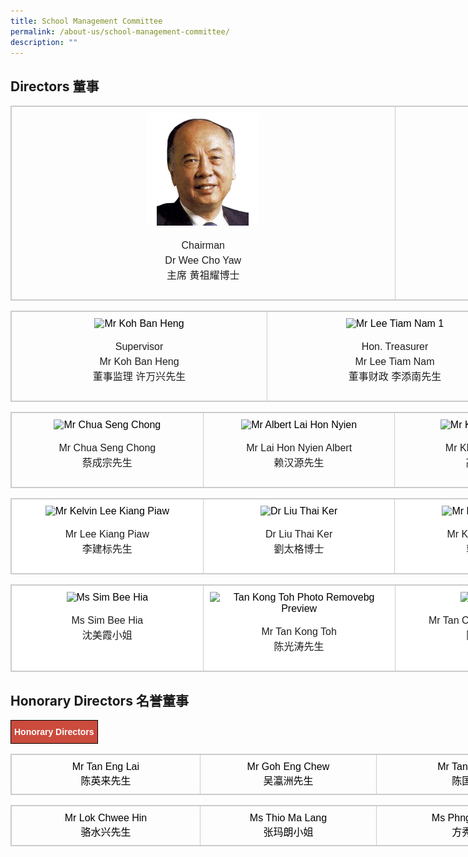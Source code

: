```yaml
---
title: School Management Committee
permalink: /about-us/school-management-committee/
description: ""
---
```

Directors 董事
------------

<table style="box-sizing: border-box; border: 1px solid rgba(0, 0, 0, 0.2); border-collapse: collapse; color: rgb(0, 0, 0); font-family: Montserrat, &quot;Noto Sans SC&quot;, sans-serif; font-size: medium; font-style: normal; font-variant-ligatures: normal; font-variant-caps: normal; font-weight: 400; letter-spacing: normal; orphans: 2; text-align: start; text-transform: none; white-space: normal; widows: 2; word-spacing: 0px; -webkit-text-stroke-width: 0px; text-decoration-thickness: initial; text-decoration-style: initial; text-decoration-color: initial; width: 1230px;"><tbody style="box-sizing: border-box;"><tr style="box-sizing: border-box;"><td style="box-sizing: border-box; padding: 10px; border: 1px solid rgb(204, 204, 204); width: 614.5px; text-align: center; vertical-align: top;"><img class="alignnone size-full wp-image-191" src="/images/Mr-Wee-Cho-Yaw.jpeg" alt="Mr Wee Cho Yaw" width="180" height="auto" style="box-sizing: border-box; border-style: none; max-width: 100%;"><p style="box-sizing: border-box; line-height: 1.5; font-weight: 400; color: rgb(30, 30, 30); font-size: 1em;"></p><p style="box-sizing: border-box; line-height: 1.5; font-weight: 400; color: rgb(30, 30, 30); font-size: 1em;">Chairman<br style="box-sizing: border-box;">Dr Wee Cho Yaw<br style="box-sizing: border-box;">主席 黄祖耀博士</p></td><td style="box-sizing: border-box; padding: 10px; border: 1px solid rgb(204, 204, 204); width: 614.5px; text-align: center; vertical-align: top;"><img class="alignnone size-full wp-image-179" src="/images/Dr-Jimmy-Koh-1.jpeg" alt="Dr Jimmy Koh 1" width="180" height="auto" style="box-sizing: border-box; border-style: none; max-width: 100%;"><p style="box-sizing: border-box; line-height: 1.5; font-weight: 400; color: rgb(30, 30, 30); font-size: 1em;"></p><p style="box-sizing: border-box; line-height: 1.5; font-weight: 400; color: rgb(30, 30, 30); font-size: 1em;">Vice Chairman<br style="box-sizing: border-box;">Dr Jimmy Koh<br style="box-sizing: border-box;">副主席 许仁美博士</p></td></tr></tbody></table>

<table style="box-sizing: border-box; border: 1px solid rgba(0, 0, 0, 0.2); border-collapse: collapse; color: rgb(0, 0, 0); font-family: Montserrat, &quot;Noto Sans SC&quot;, sans-serif; font-size: medium; font-style: normal; font-variant-ligatures: normal; font-variant-caps: normal; font-weight: 400; letter-spacing: normal; orphans: 2; text-align: start; text-transform: none; white-space: normal; widows: 2; word-spacing: 0px; -webkit-text-stroke-width: 0px; text-decoration-thickness: initial; text-decoration-style: initial; text-decoration-color: initial; width: 1230px;"><tbody style="box-sizing: border-box;"><tr style="box-sizing: border-box;"><td style="box-sizing: border-box; padding: 10px; border: 1px solid rgb(204, 204, 204); width: 409.664px; text-align: center; vertical-align: top;"><img class="alignnone size-full wp-image-188" src="![](/images/Mr-Koh-Ban-Heng.jpeg)" alt="Mr Koh Ban Heng" width="180" height="auto" srcset="/wp-content/uploads/2019/09/Mr-Koh-Ban-Heng.jpg 180w, /wp-content/uploads/2019/09/Mr-Koh-Ban-Heng-150x150.jpg 150w" sizes="(max-width: 180px) 100vw, 180px" style="box-sizing: border-box; border-style: none; max-width: 100%;"><p style="box-sizing: border-box; line-height: 1.5; font-weight: 400; color: rgb(30, 30, 30); font-size: 1em;"></p><p style="box-sizing: border-box; line-height: 1.5; font-weight: 400; color: rgb(30, 30, 30); font-size: 1em;">Supervisor<br style="box-sizing: border-box;">Mr Koh Ban Heng<br style="box-sizing: border-box;">董事监理 许万兴先生</p></td><td style="box-sizing: border-box; padding: 10px; border: 1px solid rgb(204, 204, 204); width: 409.664px; text-align: center; vertical-align: top;"><img class="alignnone size-full wp-image-189" src="![](/images/Mr-Lee-Tiam-Nam-1.jpeg)-content/uploads/2019/09/Mr-Lee-Tiam-Nam-1.jpg" alt="Mr Lee Tiam Nam 1" width="180" height="auto" srcset="/wp-content/uploads/2019/09/Mr-Lee-Tiam-Nam-1.jpg 180w, /wp-content/uploads/2019/09/Mr-Lee-Tiam-Nam-1-150x150.jpg 150w" sizes="(max-width: 180px) 100vw, 180px" style="box-sizing: border-box; border-style: none; max-width: 100%;"><p style="box-sizing: border-box; line-height: 1.5; font-weight: 400; color: rgb(30, 30, 30); font-size: 1em;"></p><p style="box-sizing: border-box; line-height: 1.5; font-weight: 400; color: rgb(30, 30, 30); font-size: 1em;">Hon. Treasurer<br style="box-sizing: border-box;">Mr Lee Tiam Nam<br style="box-sizing: border-box;">董事财政 李添南先生</p></td><td style="box-sizing: border-box; padding: 10px; border: 1px solid rgb(204, 204, 204); width: 409.672px; text-align: center; vertical-align: top;"><img class="alignnone size-full wp-image-183" src="![](/images/Mr-Chia-Ban-Seng.jpeg)p-content/uploads/2019/09/Mr-Chia-Ban-Seng.jpg" alt="Mr Chia Ban Seng" width="180" height="auto" srcset="/wp-content/uploads/2019/09/Mr-Chia-Ban-Seng.jpg 180w, /wp-content/uploads/2019/09/Mr-Chia-Ban-Seng-150x150.jpg 150w" sizes="(max-width: 180px) 100vw, 180px" style="box-sizing: border-box; border-style: none; max-width: 100%;"><p style="box-sizing: border-box; line-height: 1.5; font-weight: 400; color: rgb(30, 30, 30); font-size: 1em;"></p><p style="box-sizing: border-box; line-height: 1.5; font-weight: 400; color: rgb(30, 30, 30); font-size: 1em;">Hon. Secretary<br style="box-sizing: border-box;">Mr Chia Ban Seng<br style="box-sizing: border-box;">董事秘书 谢万森先生</p></td></tr></tbody></table>

<table style="box-sizing: border-box; border: 1px solid rgba(0, 0, 0, 0.2); border-collapse: collapse; color: rgb(0, 0, 0); font-family: Montserrat, &quot;Noto Sans SC&quot;, sans-serif; font-size: medium; font-style: normal; font-variant-ligatures: normal; font-variant-caps: normal; font-weight: 400; letter-spacing: normal; orphans: 2; text-align: start; text-transform: none; white-space: normal; widows: 2; word-spacing: 0px; -webkit-text-stroke-width: 0px; text-decoration-thickness: initial; text-decoration-style: initial; text-decoration-color: initial; width: 1230px;"><tbody style="box-sizing: border-box;"><tr style="box-sizing: border-box;"><td style="box-sizing: border-box; padding: 10px; border: 1px solid rgb(204, 204, 204); width: 307.25px; text-align: center; vertical-align: top;"><img class="alignnone size-full wp-image-184" src="https://chungchenghighmain.moe.edu.sg/wp-content/uploads/2019/09/Mr-Chua-Seng-Chong.jpg" alt="Mr Chua Seng Chong" width="180" height="auto" srcset="/wp-content/uploads/2019/09/Mr-Chua-Seng-Chong.jpg 180w, /wp-content/uploads/2019/09/Mr-Chua-Seng-Chong-150x150.jpg 150w" sizes="(max-width: 180px) 100vw, 180px" style="box-sizing: border-box; border-style: none; max-width: 100%;"><p style="box-sizing: border-box; line-height: 1.5; font-weight: 400; color: rgb(30, 30, 30); font-size: 1em;"></p><p style="box-sizing: border-box; line-height: 1.5; font-weight: 400; color: rgb(30, 30, 30); font-size: 1em;">Mr Chua Seng Chong<br style="box-sizing: border-box;">蔡成宗先生</p></td><td style="box-sizing: border-box; padding: 10px; border: 1px solid rgb(204, 204, 204); width: 307.25px; text-align: center; vertical-align: top;"><img class="alignnone size-full wp-image-181" src="https://chungchenghighmain.moe.edu.sg/wp-content/uploads/2019/09/Mr-Albert-Lai-Hon-Nyien.jpg" alt="Mr Albert Lai Hon Nyien" width="180" height="auto" srcset="/wp-content/uploads/2019/09/Mr-Albert-Lai-Hon-Nyien.jpg 180w, /wp-content/uploads/2019/09/Mr-Albert-Lai-Hon-Nyien-150x150.jpg 150w" sizes="(max-width: 180px) 100vw, 180px" style="box-sizing: border-box; border-style: none; max-width: 100%;"><p style="box-sizing: border-box; line-height: 1.5; font-weight: 400; color: rgb(30, 30, 30); font-size: 1em;"></p><p style="box-sizing: border-box; line-height: 1.5; font-weight: 400; color: rgb(30, 30, 30); font-size: 1em;">Mr Lai Hon Nyien Albert<br style="box-sizing: border-box;">赖汉源先生</p></td><td style="box-sizing: border-box; padding: 10px; border: 1px solid rgb(204, 204, 204); width: 307.25px; text-align: center; vertical-align: top;"><img class="alignnone size-full wp-image-187" src="https://chungchenghighmain.moe.edu.sg/wp-content/uploads/2019/09/Mr-Kho-Choon-Keng.jpg" alt="Mr Kho Choon Keng" width="180" height="auto" srcset="/wp-content/uploads/2019/09/Mr-Kho-Choon-Keng.jpg 180w, /wp-content/uploads/2019/09/Mr-Kho-Choon-Keng-150x150.jpg 150w" sizes="(max-width: 180px) 100vw, 180px" style="box-sizing: border-box; border-style: none; max-width: 100%;"><p style="box-sizing: border-box; line-height: 1.5; font-weight: 400; color: rgb(30, 30, 30); font-size: 1em;"></p><p style="box-sizing: border-box; line-height: 1.5; font-weight: 400; color: rgb(30, 30, 30); font-size: 1em;">Mr Kho Choon Keng<br style="box-sizing: border-box;">高泉庆先生</p></td><td style="box-sizing: border-box; padding: 10px; border: 1px solid rgb(204, 204, 204); width: 307.25px; text-align: center; vertical-align: top;"><img class="alignnone size-full wp-image-192" src="https://chungchenghighmain.moe.edu.sg/wp-content/uploads/2019/09/Mr-Yang-Soo-Suan.jpg" alt="Mr Yang Soo Suan" width="180" height="auto" srcset="/wp-content/uploads/2019/09/Mr-Yang-Soo-Suan.jpg 180w, /wp-content/uploads/2019/09/Mr-Yang-Soo-Suan-150x150.jpg 150w" sizes="(max-width: 180px) 100vw, 180px" style="box-sizing: border-box; border-style: none; max-width: 100%;"><p style="box-sizing: border-box; line-height: 1.5; font-weight: 400; color: rgb(30, 30, 30); font-size: 1em;"></p><p style="box-sizing: border-box; line-height: 1.5; font-weight: 400; color: rgb(30, 30, 30); font-size: 1em;">Mr Yang Soo Suan<br style="box-sizing: border-box;">杨树萱先生</p></td></tr></tbody></table>

<table style="box-sizing: border-box; border: 1px solid rgba(0, 0, 0, 0.2); border-collapse: collapse; color: rgb(0, 0, 0); font-family: Montserrat, &quot;Noto Sans SC&quot;, sans-serif; font-size: medium; font-style: normal; font-variant-ligatures: normal; font-variant-caps: normal; font-weight: 400; letter-spacing: normal; orphans: 2; text-align: start; text-transform: none; white-space: normal; widows: 2; word-spacing: 0px; -webkit-text-stroke-width: 0px; text-decoration-thickness: initial; text-decoration-style: initial; text-decoration-color: initial; width: 1230px; background-color: rgb(255, 255, 255);"><tbody style="box-sizing: border-box;"><tr style="box-sizing: border-box;"><td style="box-sizing: border-box; padding: 10px; border: 1px solid rgb(204, 204, 204); width: 307.25px; text-align: center; vertical-align: top;"><img class="alignnone size-full wp-image-186" src="https://chungchenghighmain.moe.edu.sg/wp-content/uploads/2019/09/Mr-Kelvin-Lee-Kiang-Piaw.jpg" alt="Mr Kelvin Lee Kiang Piaw" width="180" height="auto" srcset="/wp-content/uploads/2019/09/Mr-Kelvin-Lee-Kiang-Piaw.jpg 180w, /wp-content/uploads/2019/09/Mr-Kelvin-Lee-Kiang-Piaw-150x150.jpg 150w" sizes="(max-width: 180px) 100vw, 180px" style="box-sizing: border-box; border-style: none; max-width: 100%;"><p style="box-sizing: border-box; line-height: 1.5; font-weight: 400; color: rgb(30, 30, 30); font-size: 1em;"></p><p style="box-sizing: border-box; line-height: 1.5; font-weight: 400; color: rgb(30, 30, 30); font-size: 1em;">Mr Lee Kiang Piaw<br style="box-sizing: border-box;">李建标先生</p></td><td style="box-sizing: border-box; padding: 10px; border: 1px solid rgb(204, 204, 204); width: 307.25px; text-align: center; vertical-align: top;"><img class="alignnone size-full wp-image-180" src="https://chungchenghighmain.moe.edu.sg/wp-content/uploads/2019/09/Dr-Liu-Thai-Ker.jpg" alt="Dr Liu Thai Ker" width="180" height="auto" srcset="/wp-content/uploads/2019/09/Dr-Liu-Thai-Ker.jpg 180w, /wp-content/uploads/2019/09/Dr-Liu-Thai-Ker-150x150.jpg 150w" sizes="(max-width: 180px) 100vw, 180px" style="box-sizing: border-box; border-style: none; max-width: 100%;"><p style="box-sizing: border-box; line-height: 1.5; font-weight: 400; color: rgb(30, 30, 30); font-size: 1em;"></p><p style="box-sizing: border-box; line-height: 1.5; font-weight: 400; color: rgb(30, 30, 30); font-size: 1em;">Dr Liu Thai Ker<br style="box-sizing: border-box;">劉太格博士</p></td><td style="box-sizing: border-box; padding: 10px; border: 1px solid rgb(204, 204, 204); width: 308.906px; text-align: center; vertical-align: top;"><img class="alignnone size-full wp-image-185" src="https://chungchenghighmain.moe.edu.sg/wp-content/uploads/2019/09/Mr-Kek-Boon-Leong.jpg" alt="Mr Kek Boon Leong" width="180" height="auto" srcset="/wp-content/uploads/2019/09/Mr-Kek-Boon-Leong.jpg 180w, /wp-content/uploads/2019/09/Mr-Kek-Boon-Leong-150x150.jpg 150w" sizes="(max-width: 180px) 100vw, 180px" style="box-sizing: border-box; border-style: none; max-width: 100%;"><p style="box-sizing: border-box; line-height: 1.5; font-weight: 400; color: rgb(30, 30, 30); font-size: 1em;"></p><p style="box-sizing: border-box; line-height: 1.5; font-weight: 400; color: rgb(30, 30, 30); font-size: 1em;">Mr Kek Boon Leong<br style="box-sizing: border-box;">郭文龙先生</p></td><td style="box-sizing: border-box; padding: 10px; border: 1px solid rgb(204, 204, 204); width: 305.594px; text-align: center; vertical-align: top;"><img class="alignnone size-full wp-image-182" src="https://chungchenghighmain.moe.edu.sg/wp-content/uploads/2019/09/Mr-Aw-Chye-Wee.jpg" alt="Mr Aw Chye Wee" width="180" height="auto" srcset="/wp-content/uploads/2019/09/Mr-Aw-Chye-Wee.jpg 180w, /wp-content/uploads/2019/09/Mr-Aw-Chye-Wee-150x150.jpg 150w" sizes="(max-width: 180px) 100vw, 180px" style="box-sizing: border-box; border-style: none; max-width: 100%;"><p style="box-sizing: border-box; line-height: 1.5; font-weight: 400; color: rgb(30, 30, 30); font-size: 1em;"></p><p style="box-sizing: border-box; line-height: 1.5; font-weight: 400; color: rgb(30, 30, 30); font-size: 1em;">Mr Aw Chye Wee<br style="box-sizing: border-box;">胡财辉先生</p></td></tr></tbody></table>

<table style="box-sizing: border-box; border: 1px solid rgba(0, 0, 0, 0.2); border-collapse: collapse; color: rgb(0, 0, 0); font-family: Montserrat, &quot;Noto Sans SC&quot;, sans-serif; font-size: medium; font-style: normal; font-variant-ligatures: normal; font-variant-caps: normal; font-weight: 400; letter-spacing: normal; orphans: 2; text-align: start; text-transform: none; white-space: normal; widows: 2; word-spacing: 0px; -webkit-text-stroke-width: 0px; text-decoration-thickness: initial; text-decoration-style: initial; text-decoration-color: initial; width: 1230px; background-color: rgb(255, 255, 255);"><tbody style="box-sizing: border-box;"><tr style="box-sizing: border-box;"><td style="box-sizing: border-box; padding: 10px; border: 1px solid rgb(204, 204, 204); width: 307.25px; text-align: center; vertical-align: top;"><img class="alignnone wp-image-1807" src="https://chungchenghighmain.moe.edu.sg/wp-content/uploads/2021/08/Ms_Sim_Bee_Hia-removebg-preview-e1627962602652.png" alt="Ms Sim Bee Hia" width="131" height="auto" style="box-sizing: border-box; border-style: none; max-width: 100%;"><p style="box-sizing: border-box; line-height: 1.5; font-weight: 400; color: rgb(30, 30, 30); font-size: 1em;"></p><p style="box-sizing: border-box; line-height: 1.5; font-weight: 400; color: rgb(30, 30, 30); font-size: 1em;">Ms Sim Bee Hia<br style="box-sizing: border-box;">沈美霞小姐</p></td><td style="box-sizing: border-box; padding: 10px; border: 1px solid rgb(204, 204, 204); width: 307.25px; text-align: center; vertical-align: top;"><img class="alignnone wp-image-1797" src="https://chungchenghighmain.moe.edu.sg/wp-content/uploads/2021/08/tan_kong_toh_photo-removebg-preview-e1627876972696.png" alt="Tan Kong Toh Photo Removebg Preview" width="128" height="auto" style="box-sizing: border-box; border-style: none; max-width: 100%;"><p style="box-sizing: border-box; line-height: 1.5; font-weight: 400; color: rgb(30, 30, 30); font-size: 1em;"></p><p style="box-sizing: border-box; line-height: 1.5; font-weight: 400; color: rgb(30, 30, 30); font-size: 1em;">Mr Tan Kong Toh<br style="box-sizing: border-box;">陈光涛先生</p></td><td style="box-sizing: border-box; padding: 10px; border: 1px solid rgb(204, 204, 204); width: 308.906px; text-align: center; vertical-align: top;"><img class="alignnone wp-image-1800" src="https://chungchenghighmain.moe.edu.sg/wp-content/uploads/2021/08/Vincent_Tan-e1627877152870.png" alt="Vincent Tan" width="145" height="auto" style="box-sizing: border-box; border-style: none; max-width: 100%;"><p style="box-sizing: border-box; line-height: 1.5; font-weight: 400; color: rgb(30, 30, 30); font-size: 1em;"></p><p style="box-sizing: border-box; line-height: 1.5; font-weight: 400; color: rgb(30, 30, 30); font-size: 1em;">Mr Tan Chor Khoon, Vincent<br style="box-sizing: border-box;">陈祖坤先生</p></td><td style="box-sizing: border-box; padding: 10px; border: 1px solid rgb(204, 204, 204); width: 305.594px; text-align: center; vertical-align: top;">&nbsp;<p style="box-sizing: border-box; line-height: 1.5; font-weight: 400; color: rgb(30, 30, 30); font-size: 1em;"></p><p style="box-sizing: border-box; line-height: 1.5; font-weight: 400; color: rgb(30, 30, 30); font-size: 1em;">&nbsp;</p></td></tr></tbody></table>

Honorary Directors 名誉董事
-----------------------

<style type="text/css">
.tg  {border-collapse:collapse;border-spacing:0;}
.tg td{border-color:black;border-style:solid;border-width:1px;font-family:Arial, sans-serif;font-size:14px;
  overflow:hidden;padding:10px 5px;word-break:normal;}
.tg th{border-color:black;border-style:solid;border-width:1px;font-family:Arial, sans-serif;font-size:14px;
  font-weight:normal;overflow:hidden;padding:10px 5px;word-break:normal;}
.tg .tg-43yd{background-color:#CB4B3D;color:#FFF;font-weight:bold;text-align:center;vertical-align:middle}
</style>
<table class="tg">
<thead>
  <tr>
    <td class="tg-43yd" colspan="4"><span style="color:#FFF;background-color:#CB4B3D">Honorary Directors</span></td>
  </tr>
</thead>
</table>

<table style="box-sizing: border-box; border: 1px solid rgba(0, 0, 0, 0.2); border-collapse: collapse; color: rgb(0, 0, 0); font-family: Montserrat, &quot;Noto Sans SC&quot;, sans-serif; font-size: medium; font-style: normal; font-variant-ligatures: normal; font-variant-caps: normal; font-weight: 400; letter-spacing: normal; orphans: 2; text-transform: none; white-space: normal; widows: 2; word-spacing: 0px; -webkit-text-stroke-width: 0px; text-decoration-thickness: initial; text-decoration-style: initial; text-decoration-color: initial; width: 1230px; text-align: center;"><tbody style="box-sizing: border-box;"><tr style="box-sizing: border-box;"><td style="box-sizing: border-box; padding: 10px; border: 1px solid rgb(204, 204, 204); text-align: center; width: 302.336px;">Mr Tan Eng Lai<br style="box-sizing: border-box;">陈英来先生</td><td style="box-sizing: border-box; padding: 10px; border: 1px solid rgb(204, 204, 204); text-align: center; width: 282.68px;">Mr Goh Eng Chew<br style="box-sizing: border-box;">吴瀛洲先生</td><td style="box-sizing: border-box; padding: 10px; border: 1px solid rgb(204, 204, 204); text-align: center; width: 321.977px;">Mr Tan Kok Kiong<br style="box-sizing: border-box;">陈国强先生</td><td style="box-sizing: border-box; padding: 10px; border: 1px solid rgb(204, 204, 204); text-align: center; width: 322.008px;">Mr Chang Wenn Yuan<br style="box-sizing: border-box;">张文元先生</td></tr></tbody></table>

<table style="box-sizing: border-box; border: 1px solid rgba(0, 0, 0, 0.2); border-collapse: collapse; color: rgb(0, 0, 0); font-family: Montserrat, &quot;Noto Sans SC&quot;, sans-serif; font-size: medium; font-style: normal; font-variant-ligatures: normal; font-variant-caps: normal; font-weight: 400; letter-spacing: normal; orphans: 2; text-transform: none; white-space: normal; widows: 2; word-spacing: 0px; -webkit-text-stroke-width: 0px; text-decoration-thickness: initial; text-decoration-style: initial; text-decoration-color: initial; width: 1230px; text-align: center;"><tbody style="box-sizing: border-box;"><tr style="box-sizing: border-box;"><td style="box-sizing: border-box; padding: 10px; border: 1px solid rgb(204, 204, 204); text-align: center; width: 302.336px;">Mr Lok Chwee Hin<br style="box-sizing: border-box;">骆水兴先生</td><td style="box-sizing: border-box; padding: 10px; border: 1px solid rgb(204, 204, 204); text-align: center; width: 282.68px;">Ms Thio Ma Lang<br style="box-sizing: border-box;">张玛朗小姐</td><td style="box-sizing: border-box; padding: 10px; border: 1px solid rgb(204, 204, 204); text-align: center; width: 321.977px;">Ms Phng Siew Hoon<br style="box-sizing: border-box;">方秀云小姐</td><td style="box-sizing: border-box; padding: 10px; border: 1px solid rgb(204, 204, 204); text-align: center; width: 322.008px;">Mr Seah Keow Beng<br style="box-sizing: border-box;">謝侨明先生</td></tr></tbody></table>